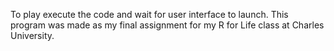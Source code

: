 To play execute the code and wait for user interface to launch. This program was made as my final assignment for my R for Life class at Charles University.

